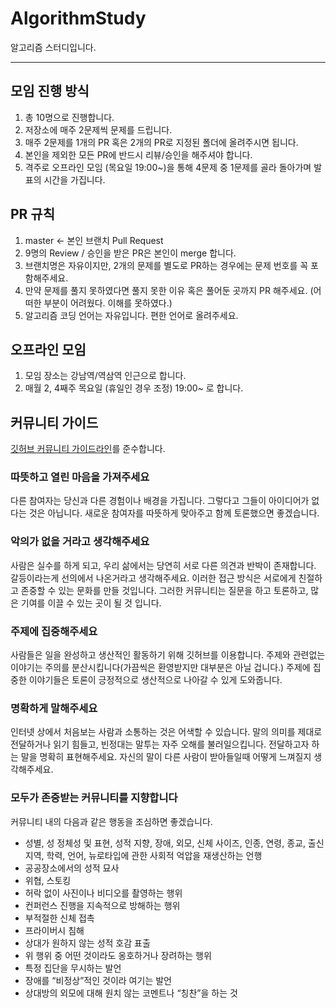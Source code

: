 # AlgorithmStudy
알고리즘 스터디입니다.

---
## 모임 진행 방식
1. 총 10명으로 진행합니다.
2. 저장소에 매주 2문제씩 문제를 드립니다.
3. 매주 2문제를 1개의 PR 혹은 2개의 PR로 지정된 폴더에 올려주시면 됩니다.
3. 본인을 제외한 모든 PR에 반드시 리뷰/승인을 해주셔야 합니다.
4. 격주로 오프라인 모임 (목요일 19:00~)을 통해 4문제 중 1문제를 골라 돌아가며 발표의 시간을 가집니다.

## PR 규칙
1. master <- 본인 브랜치 Pull Request
2. 9명의 Review / 승인을 받은 PR은 본인이 merge 합니다.
3. 브랜치명은 자유이지만, 2개의 문제를 별도로 PR하는 경우에는 문제 번호를 꼭 포함해주세요.
4. 만약 문제를 풀지 못하였다면 풀지 못한 이유 혹은 풀어둔 곳까지 PR 해주세요. (어떠한 부분이 어려웠다. 이해를 못하였다.)
5. 알고리즘 코딩 언어는 자유입니다. 편한 언어로 올려주세요.

## 오프라인 모임
1. 모임 장소는 강남역/역삼역 인근으로 합니다.
2. 매월 2, 4째주 목요일 (휴일인 경우 조정) 19:00~ 로 합니다.

## 커뮤니티 가이드
[깃허브 커뮤니티 가이드라인](https://github.blog/2016-10-19-introducing-github-community-guidelines/)를 준수합니다. 

### 따뜻하고 열린 마음을 가져주세요 
다른 참여자는 당신과 다른 경험이나 배경을 가집니다. 그렇다고 그들이 아이디어가 없다는 것은 아닙니다. 새로운 참여자를 따뜻하게 맞아주고 함께 토론했으면 좋겠습니다.

### 악의가 없을 거라고 생각해주세요
사람은 실수를 하게 되고, 우리 삶에서는 당연히 서로 다른 의견과 반박이 존재합니다. 갈등이라는게 선의에서 나온거라고 생각해주세요. 이러한 접근 방식은 서로에게 친절하고 존중할 수 있는 문화를 만들 것입니다. 그러한 커뮤니티는 질문을 하고 토론하고, 많은 기여를 이끌 수 있는 곳이 될 것 입니다.

### 주제에 집중해주세요
사람들은 일을 완성하고 생산적인 활동하기 위해 깃허브를 이용합니다. 주제와 관련없는 이야기는 주의를 분산시킵니다(가끔씩은 환영받지만 대부분은 아닐 겁니다.) 주제에 집중한 이야기들은 토론이 긍정적으로 생산적으로 나아갈 수 있게 도와줍니다.

### 명확하게 말해주세요
인터넷 상에서 처음보는 사람과 소통하는 것은 어색할 수 있습니다. 말의 의미를 제대로 전달하거나 읽기 힘들고, 빈정대는 말투는 자주 오해를 불러일으킵니다. 전달하고자 하는 말을 명확히 표현해주세요. 자신의 말이 다른 사람이 받아들일때 어떻게 느껴질지 생각해주세요.

### 모두가 존중받는 커뮤니티를 지향합니다
커뮤니티 내의 다음과 같은 행동을 조심하면 좋겠습니다.

- 성별, 성 정체성 및 표현, 성적 지향, 장애, 외모, 신체 사이즈, 인종, 연령, 종교, 출신 지역, 학력, 언어, 뉴로타입에 관한 사회적 억압을 재생산하는 언행
- 공공장소에서의 성적 묘사
- 위협, 스토킹
- 허락 없이 사진이나 비디오를 촬영하는 행위
- 컨퍼런스 진행을 지속적으로 방해하는 행위
- 부적절한 신체 접촉
- 프라이버시 침해
- 상대가 원하지 않는 성적 호감 표출
- 위 행위 중 어떤 것이라도 옹호하거나 장려하는 행위
- 특정 집단을 무시하는 발언
- 장애를 “비정상”적인 것이라 여기는 발언
- 상대방의 외모에 대해 원치 않는 코멘트나 “칭찬”을 하는 것
